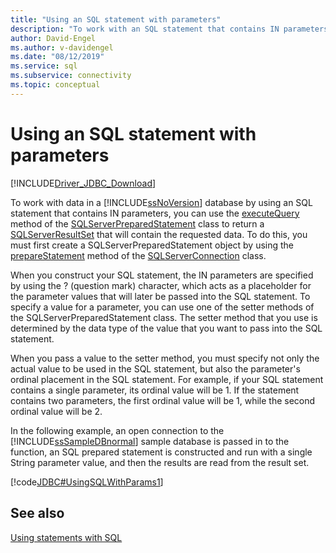 ```yaml
---
title: "Using an SQL statement with parameters"
description: "To work with an SQL statement that contains IN parameters, use the executeQuery method of the SQLServerPreparedStatement class to return a SQLServerResultSet."
author: David-Engel
ms.author: v-davidengel
ms.date: "08/12/2019"
ms.service: sql
ms.subservice: connectivity
ms.topic: conceptual
---
```


# Using an SQL statement with parameters

[!INCLUDE[Driver_JDBC_Download](../../includes/driver_jdbc_download.md)]

To work with data in a [!INCLUDE[ssNoVersion](../../includes/ssnoversion-md.md)] database by using an SQL statement that contains IN parameters, you can use the [executeQuery](../../connect/jdbc/reference/executequery-method-sqlserverpreparedstatement.md) method of the [SQLServerPreparedStatement](../../connect/jdbc/reference/sqlserverpreparedstatement-class.md) class to return a [SQLServerResultSet](../../connect/jdbc/reference/sqlserverresultset-class.md) that will contain the requested data. To do this, you must first create a SQLServerPreparedStatement object by using the [prepareStatement](../../connect/jdbc/reference/preparestatement-method-sqlserverconnection.md) method of the [SQLServerConnection](../../connect/jdbc/reference/sqlserverconnection-class.md) class.

When you construct your SQL statement, the IN parameters are specified by using the ? (question mark) character, which acts as a placeholder for the parameter values that will later be passed into the SQL statement. To specify a value for a parameter, you can use one of the setter methods of the SQLServerPreparedStatement class. The setter method that you use is determined by the data type of the value that you want to pass into the SQL statement.

When you pass a value to the setter method, you must specify not only the actual value to be used in the SQL statement, but also the parameter's ordinal placement in the SQL statement. For example, if your SQL statement contains a single parameter, its ordinal value will be 1. If the statement contains two parameters, the first ordinal value will be 1, while the second ordinal value will be 2.

In the following example, an open connection to the [!INCLUDE[ssSampleDBnormal](../../includes/sssampledbnormal-md.md)] sample database is passed in to the function, an SQL prepared statement is constructed and run with a single String parameter value, and then the results are read from the result set.

[!code[JDBC#UsingSQLWithParams1](../../connect/jdbc/codesnippet/Java/using-an-sql-statement-w_1_1.java)]

## See also

[Using statements with SQL](../../connect/jdbc/using-statements-with-sql.md)

